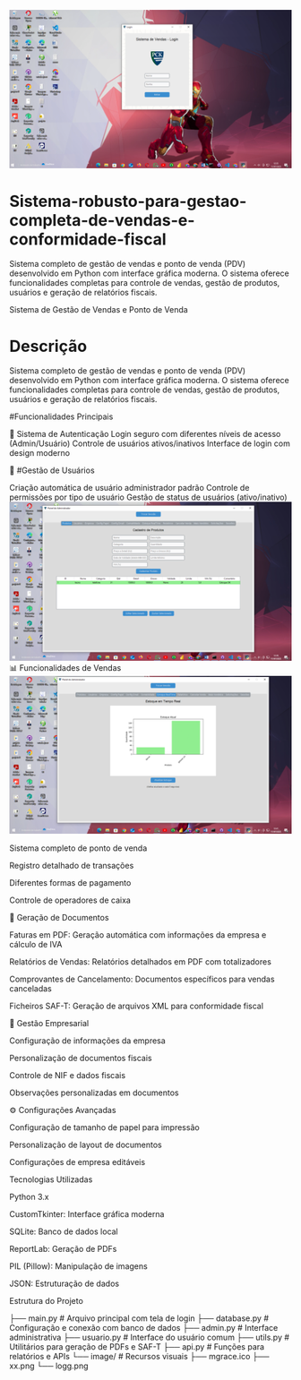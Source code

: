 <!-- Uploading "1.PNG"... -->
![image alt](https://github.com/joelmbele-eng/Sistema-robusto-para-gestao-completa-de-vendas-e-conformidade-fiscal/blob/5b791d007da5213b5627170b58667b81b8b728ea/1.PNG)
# Sistema-robusto-para-gestao-completa-de-vendas-e-conformidade-fiscal
Sistema completo de gestão de vendas e ponto de venda (PDV) desenvolvido em Python com interface gráfica moderna. O sistema oferece funcionalidades completas para controle de vendas, gestão de produtos, usuários e geração de relatórios fiscais.

Sistema de Gestão de Vendas e Ponto de Venda
# Descrição
Sistema completo de gestão de vendas e ponto de venda (PDV) desenvolvido em Python com interface gráfica moderna. O sistema oferece funcionalidades completas para controle de vendas, gestão de produtos, usuários e geração de relatórios fiscais.

#Funcionalidades Principais

🔐 Sistema de Autenticação
Login seguro com diferentes níveis de acesso (Admin/Usuário)
Controle de usuários ativos/inativos
Interface de login com design moderno

👥 #Gestão de Usuários

Criação automática de usuário administrador padrão
Controle de permissões por tipo de usuário
Gestão de status de usuários (ativo/inativo)
![image alt](https://github.com/joelmbele-eng/Sistema-robusto-para-gestao-completa-de-vendas-e-conformidade-fiscal/blob/6f637e5619150603d75ee2bff8cbf875fc34cef9/2.PNG)
📊 Funcionalidades de Vendas
![image alt](https://github.com/joelmbele-eng/Sistema-robusto-para-gestao-completa-de-vendas-e-conformidade-fiscal/blob/aa87f380bcf6acfbf713960f549a4935869809f9/3.PNG)

Sistema completo de ponto de venda

Registro detalhado de transações

Diferentes formas de pagamento

Controle de operadores de caixa

📄 Geração de Documentos

Faturas em PDF: Geração automática com informações da empresa e cálculo de IVA

Relatórios de Vendas: Relatórios detalhados em PDF com totalizadores

Comprovantes de Cancelamento: Documentos específicos para vendas canceladas

Ficheiros SAF-T: Geração de arquivos XML para conformidade fiscal

🏢 Gestão Empresarial

Configuração de informações da empresa

Personalização de documentos fiscais

Controle de NIF e dados fiscais

Observações personalizadas em documentos

⚙️ Configurações Avançadas

Configuração de tamanho de papel para impressão

Personalização de layout de documentos

Configurações de empresa editáveis

Tecnologias Utilizadas

Python 3.x

CustomTkinter: Interface gráfica moderna

SQLite: Banco de dados local

ReportLab: Geração de PDFs

PIL (Pillow): Manipulação de imagens

JSON: Estruturação de dados

Estrutura do Projeto

├── main.py          # Arquivo principal com tela de login
├── database.py      # Configuração e conexão com banco de dados
├── admin.py         # Interface administrativa
├── usuario.py       # Interface do usuário comum
├── utils.py         # Utilitários para geração de PDFs e SAF-T
├── api.py          # Funções para relatórios e APIs
└── image/          # Recursos visuais
    ├── mgrace.ico
    ├── xx.png
    └── logg.png
